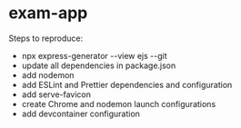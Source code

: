 # exam-app

Steps to reproduce:

- npx express-generator --view ejs --git
- update all dependencies in package.json
- add nodemon
- add ESLint and Prettier dependencies and configuration
- add serve-favicon
- create Chrome and nodemon launch configurations
- add devcontainer configuration
